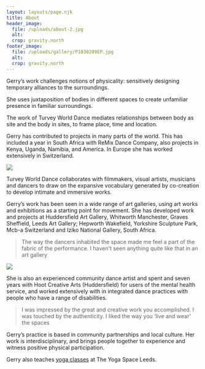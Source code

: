 ```yaml
---
layout: layouts/page.njk
title: About
header_image:
  file: /uploads/about-2.jpg
  alt:
  crop: gravity.north
footer_image:
  file: /uploads/gallery/P1030209EP.jpg
  alt:
  crop: gravity.north
---
```

Gerry’s work challenges notions of physicality: sensitively designing temporary alliances to the surroundings.

She uses juxtaposition of bodies in different spaces to create unfamiliar presence in familiar surroundings.

The work of Turvey World Dance mediates relationships between body as site and the body in sites, to frame place, time and location.

Gerry has contributed to projects in many parts of the world. This has included a year in South Africa with ReMix Dance Company, also projects in Kenya, Uganda, Namibia, and America. In Europe she has worked extensively in Switzerland.

![](/uploads/about-4.jpg)

Turvey World Dance collaborates with filmmakers, visual artists, musicians and dancers to draw on the expansive vocabulary generated by co-creation to develop intimate and immersive works.

Gerry’s work has been seen in a wide range of art galleries, using art works and exhibitions as a starting point for movement. She has developed work and projects at Huddersfield Art Gallery, Whitworth Manchester, Graves Sheffield, Leeds Art Gallery; Hepworth Wakefield, Yorkshire Sculpture Park, Mcb-a Switzerland and Iziko National Gallery, South Africa.

> The way the dancers inhabited the space made me feel a part of the fabric of the performance. I haven't seen anything quite like that in an art gallery

![](/uploads/about-1.jpg)

She is also an experienced community dance artist and spent and seven years with Hoot Creative Arts (Huddersfield) for users of the mental health service, and worked extensively with in integrated dance practices with people who have a range of disabilities.

> I was impressed by the great and creative work you accomplished. I was touched by the authenticity.
I liked the way you ‘live and wear’ the spaces

Gerry’s practice is based in community partnerships and local culture. Her work is interdisciplinary, and brings people together to experience and witness positive physical participation.

Gerry also teaches [yoga classes](/yoga/) at The Yoga Space Leeds.
